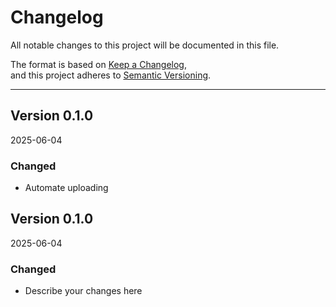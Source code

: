# Changelog

All notable changes to this project will be documented in this file.

The format is based on [Keep a Changelog](https://keepachangelog.com/en/1.0.0/),  
and this project adheres to [Semantic Versioning](https://semver.org/).

---

## Version 0.1.0 
2025-06-04
### Changed
- Automate uploading

## Version 0.1.0 
2025-06-04
### Changed
- Describe your changes here

